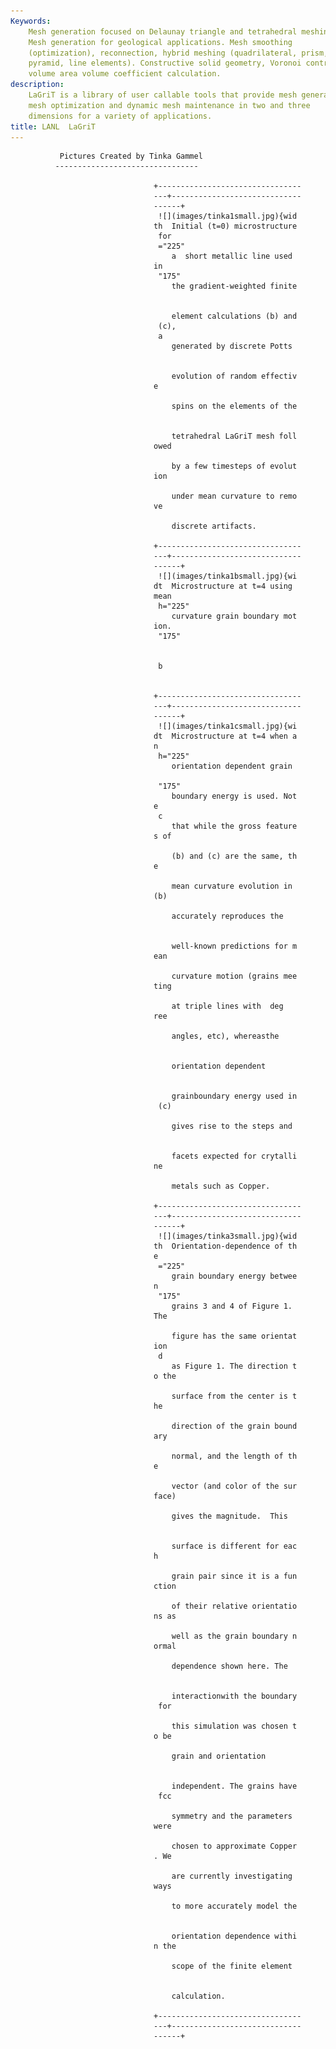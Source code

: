 ```yaml
---
Keywords: 
    Mesh generation focused on Delaunay triangle and tetrahedral meshing.
    Mesh generation for geological applications. Mesh smoothing
    (optimization), reconnection, hybrid meshing (quadrilateral, prism,
    pyramid, line elements). Constructive solid geometry, Voronoi control
    volume area volume coefficient calculation.
description: 
    LaGriT is a library of user callable tools that provide mesh generation,
    mesh optimization and dynamic mesh maintenance in two and three
    dimensions for a variety of applications.
title: LANL  LaGriT 
---
```





               Pictures Created by Tinka Gammel  
              --------------------------------  

                                    +-------------------------------- 
                                    ---+----------------------------- 
                                    ------+                           
                                     ![](images/tinka1small.jpg){wid 
                                    th  Initial (t=0) microstructure 
                                     for                             
                                     ="225"                          
                                        a  short metallic line used  
                                    in                               
                                     "175"                   
                                        the gradient-weighted finite 


                                        element calculations (b) and 
                                     (c),                            
                                     a                               
                                        generated by discrete Potts  


                                        evolution of random effectiv 
                                    e                                

                                        spins on the elements of the 


                                        tetrahedral LaGriT mesh foll 
                                    owed                             

                                        by a few timesteps of evolut 
                                    ion                              

                                        under mean curvature to remo 
                                    ve                               

                                        discrete artifacts.          

                                    +-------------------------------- 
                                    ---+----------------------------- 
                                    ------+                           
                                     ![](images/tinka1bsmall.jpg){wi 
                                    dt  Microstructure at t=4 using  
                                    mean                             
                                     h="225"                         
                                        curvature grain boundary mot 
                                    ion.                             
                                     "175"                   


                                     b                               


                                    +-------------------------------- 
                                    ---+----------------------------- 
                                    ------+                           
                                     ![](images/tinka1csmall.jpg){wi 
                                    dt  Microstructure at t=4 when a 
                                    n                                
                                     h="225"                         
                                        orientation dependent grain  

                                     "175"                   
                                        boundary energy is used. Not 
                                    e                                
                                     c                               
                                        that while the gross feature 
                                    s of                             

                                        (b) and (c) are the same, th 
                                    e                                

                                        mean curvature evolution in  
                                    (b)                              

                                        accurately reproduces the    


                                        well-known predictions for m 
                                    ean                              

                                        curvature motion (grains mee 
                                    ting                             

                                        at triple lines with  deg 
                                    ree                              

                                        angles, etc), whereasthe     


                                        orientation dependent        


                                        grainboundary energy used in 
                                     (c)                             

                                        gives rise to the steps and  


                                        facets expected for crytalli 
                                    ne                               

                                        metals such as Copper.       

                                    +-------------------------------- 
                                    ---+----------------------------- 
                                    ------+                           
                                     ![](images/tinka3small.jpg){wid 
                                    th  Orientation-dependence of th 
                                    e                                
                                     ="225"                          
                                        grain boundary energy betwee 
                                    n                                
                                     "175"                   
                                        grains 3 and 4 of Figure 1.  
                                    The                              

                                        figure has the same orientat 
                                    ion                              
                                     d                               
                                        as Figure 1. The direction t 
                                    o the                            

                                        surface from the center is t 
                                    he                               

                                        direction of the grain bound 
                                    ary                              

                                        normal, and the length of th 
                                    e                                

                                        vector (and color of the sur 
                                    face)                            

                                        gives the magnitude.  This   


                                        surface is different for eac 
                                    h                                

                                        grain pair since it is a fun 
                                    ction                            

                                        of their relative orientatio 
                                    ns as                            

                                        well as the grain boundary n 
                                    ormal                            

                                        dependence shown here. The   


                                        interactionwith the boundary 
                                     for                             

                                        this simulation was chosen t 
                                    o be                             

                                        grain and orientation        


                                        independent. The grains have 
                                     fcc                             

                                        symmetry and the parameters  
                                    were                             

                                        chosen to approximate Copper 
                                    . We                             

                                        are currently investigating  
                                    ways                             

                                        to more accurately model the 


                                        orientation dependence withi 
                                    n the                            

                                        scope of the finite element  


                                        calculation.                 

                                    +-------------------------------- 
                                    ---+----------------------------- 
                                    ------+                           

                                     
                                                 
                                                



